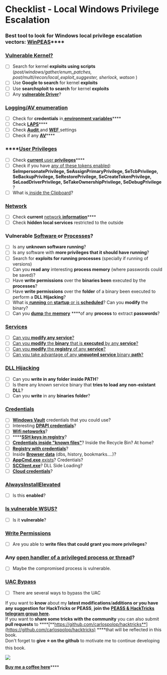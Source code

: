 # Checklist - Local Windows Privilege Escalation

### **Best tool to look for Windows local privilege escalation vectors:** [**WinPEAS**](https://github.com/carlospolop/privilege-escalation-awesome-scripts-suite/tree/master/winPEAS)\*\*\*\*

### [Vulnerable Kernel?](windows-local-privilege-escalation/#kernel-exploits)

* [ ] Search for kernel **exploits using scripts** \(_post/windows/gather/enum\_patches, post/multi/recon/local\_exploit\_suggester, sherlock, watson_ \)
* [ ] Use **Google to search** for kernel **exploits**
* [ ] Use **searchsploit to search** for kernel **exploits**
* [ ] Any [**vulnerable Driver**](windows-local-privilege-escalation/#vulnerable-drivers)?

### [Logging/AV enumeration](windows-local-privilege-escalation/#enumeration)

* [ ] Check for **credentials** in[ **environment variables**](windows-local-privilege-escalation/#environment)\*\*\*\*
* [ ] Check [**LAPS**](windows-local-privilege-escalation/#laps)\*\*\*\*
* [ ] Check [**Audit** ](windows-local-privilege-escalation/#audit-settings)and [**WEF** ](windows-local-privilege-escalation/#wef)settings
* [ ] Check if any [**AV**](windows-local-privilege-escalation/#av)\*\*\*\*

### \*\*\*\*[**User Privileges**](windows-local-privilege-escalation/#users-and-groups)

* [ ] Check [**current** user **privileges**](windows-local-privilege-escalation/#users-and-groups)\*\*\*\*
* [ ] Check if you have [any of these tokens enabled](windows-local-privilege-escalation/#token-manipulation): **SeImpersonatePrivilege, SeAssignPrimaryPrivilege, SeTcbPrivilege, SeBackupPrivilege, SeRestorePrivilege, SeCreateTokenPrivilege, SeLoadDriverPrivilege, SeTakeOwnershipPrivilege, SeDebugPrivilege** ? 
* [ ] What is[ inside the Clipboard](windows-local-privilege-escalation/#get-the-content-of-the-clipboard)?

### [Network](windows-local-privilege-escalation/#network)

* [ ] Check **current** [network **information**](windows-local-privilege-escalation/#network)\*\*\*\*
* [ ] Check **hidden local services** restricted to the outside

### Vulnerable [Software ](windows-local-privilege-escalation/#software)or [Processes](windows-local-privilege-escalation/#running-processes)?

* [ ] Is any **unknown software running**?
* [ ] Is any software with **more privileges that it should have running**?
* [ ] Search for **exploits for running processes** \(specially if running of versions\)
* [ ] Can you **read any** interesting **process memory** \(where passwords could be saved\)?
* [ ] Have **write permissions** over the **binaries been** executed by the **processes**?
* [ ] Have **write permissions** over the **folder** of a binary been executed to perform a **DLL Hijacking**?
* [ ] What is[ **running** on **startup** or is **scheduled**](windows-local-privilege-escalation/#run-at-startup)? Can you **modify** the binary?
* [ ] Can you [**dump** the **memory**](windows-local-privilege-escalation/#memory-password-mining) ****of any **process** to extract **passwords**?

### [Services](windows-local-privilege-escalation/#services)

* [ ] [Can you **modify any service**?](windows-local-privilege-escalation/#permissions)
* [ ] [Can you **modify** the **binary** that is **executed** by any **service**?](windows-local-privilege-escalation/#modify-service-binary-path)
* [ ] [Can you **modify** the **registry** of any **service**?](windows-local-privilege-escalation/#services-registry-permissions)
* [ ] [Can you take advantage of any **unquoted service** binary **path**?](windows-local-privilege-escalation/#unquoted-service-paths)

### [DLL Hijacking](windows-local-privilege-escalation/#dll-hijacking)

* [ ] Can you **write in any folder inside PATH**?
* [ ] Is there any known service binary that **tries to load any non-existant DLL**?
* [ ] Can you **write** in any **binaries folder**?

### [Credentials](windows-local-privilege-escalation/#credentials)

* [ ] [**Windows Vault**](windows-local-privilege-escalation/#windows-vault) credentials that you could use?
* [ ] Interesting [**DPAPI credentials**](windows-local-privilege-escalation/#dpapi)?
* [ ] [**Wifi netoworks**](windows-local-privilege-escalation/#wifi)?
* [ ] \*\*\*\*[**SSH keys in registry**](windows-local-privilege-escalation/#ssh-keys-in-registry)?
* [ ] [**Credentials inside "known files"**](windows-local-privilege-escalation/#credentials-inside-files)? Inside the Recycle Bin? At home?
* [ ] [**Registry with credentials**](windows-local-privilege-escalation/#inside-the-registry)?
* [ ] Inside [**Browser data**](windows-local-privilege-escalation/#browsers-history) \(dbs, history, bookmarks....\)?
* [ ] [**AppCmd.exe** exists](windows-local-privilege-escalation/#appcmd-exe)? Credentials?
* [ ] [**SCClient.exe**](windows-local-privilege-escalation/#scclient-sccm)? DLL Side Loading?
* [ ] [**Cloud credentials**](windows-local-privilege-escalation/#cloud-credentials)?

### [AlwaysInstallElevated](windows-local-privilege-escalation/#alwaysinstallelevated)

* [ ] Is this **enabled**?

### [Is vulnerable WSUS?](windows-local-privilege-escalation/#wsus)

* [ ] Is it **vulnerable**?

### [Write Permissions](windows-local-privilege-escalation/#write-permissions)

* [ ] Are you able to **write files that could grant you more privileges**?

### Any [open handler of a privileged process or thread](windows-local-privilege-escalation/#leaked-handlers)?

* [ ] Maybe the compromised process is vulnerable.

### [UAC Bypass](windows-local-privilege-escalation/#check-uac)

* [ ] There are several ways to bypass the UAC



If you want to **know** about my **latest modifications**/**additions or you have any suggestion for HackTricks or PEASS**, **join the** [**PEASS & HackTricks telegram group here**](https://t.me/peass)**.**  
If you want to **share some tricks with the community** you can also submit **pull requests** to ****[**https://github.com/carlospolop/hacktricks**](https://github.com/carlospolop/hacktricks) ****that will be reflected in this book.  
Don't forget to **give ⭐ on the github** to motivate me to continue developing this book.

![](../.gitbook/assets/68747470733a2f2f7777772e6275796d6561636f666665652e636f6d2f6173736574732f696d672f637573746f6d5f696d616765732f6f72616e67655f696d672e706e67%20%283%29.png)

​[**Buy me a coffee here**](https://www.buymeacoffee.com/carlospolop)\*\*\*\*

